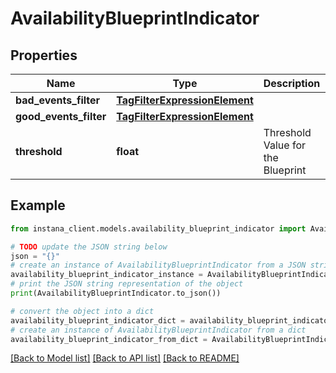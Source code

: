 # AvailabilityBlueprintIndicator


## Properties

Name | Type | Description | Notes
------------ | ------------- | ------------- | -------------
**bad_events_filter** | [**TagFilterExpressionElement**](TagFilterExpressionElement.md) |  | [optional] 
**good_events_filter** | [**TagFilterExpressionElement**](TagFilterExpressionElement.md) |  | [optional] 
**threshold** | **float** | Threshold Value for the Blueprint | [optional] 

## Example

```python
from instana_client.models.availability_blueprint_indicator import AvailabilityBlueprintIndicator

# TODO update the JSON string below
json = "{}"
# create an instance of AvailabilityBlueprintIndicator from a JSON string
availability_blueprint_indicator_instance = AvailabilityBlueprintIndicator.from_json(json)
# print the JSON string representation of the object
print(AvailabilityBlueprintIndicator.to_json())

# convert the object into a dict
availability_blueprint_indicator_dict = availability_blueprint_indicator_instance.to_dict()
# create an instance of AvailabilityBlueprintIndicator from a dict
availability_blueprint_indicator_from_dict = AvailabilityBlueprintIndicator.from_dict(availability_blueprint_indicator_dict)
```
[[Back to Model list]](../README.md#documentation-for-models) [[Back to API list]](../README.md#documentation-for-api-endpoints) [[Back to README]](../README.md)


